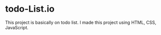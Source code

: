 # todo-List.io
This project is basically on todo list. I made this project using HTML, CSS, JavaScript.
